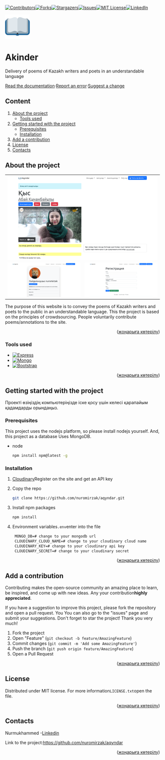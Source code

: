 <div id="top"></div>
<!--
*** Thanks for checking out the Best-README-Template. If you have a suggestion
*** that would make this better, please fork the repo and create a pull request
*** or simply open an issue with the tag "enhancement".
*** Don't forget to give the project a star!
*** Thanks again! Now go create something AMAZING! :D
-->

<!-- https://github.com/othneildrew -->

<!-- PROJECT SHIELDS -->

<!--
*** I'm using markdown "reference style" links for readability.
*** Reference links are enclosed in brackets [ ] instead of parentheses ( ).
*** See the bottom of this document for the declaration of the reference variables
*** for contributors-url, forks-url, etc. This is an optional, concise syntax you may use.
*** https://www.markdownguide.org/basic-syntax/#reference-style-links
-->

[![Contributors][contributors-shield]][contributors-url][![Forks][forks-shield]][forks-url][![Stargazers][stars-shield]][stars-url][![Issues][issues-shield]][issues-url][![MIT License][license-shield]][license-url][![LinkedIn][linkedin-shield]][linkedin-url]

<!-- PROJECT LOGO -->

<a href="https://github.com/nuromirzak/aqyndar">
    <img src="./public/icons/android-chrome-192x192.png" alt="Logo" width="80" height="80">
  </a>

# Akinder

Delivery of poems of Kazakh writers and poets in an understandable language

[Read the documentation](https://github.com/nuromirzak/aqyndar)·[Report an error](https://github.com/nuromirzak/aqyndar/issues)·[Suggest a change](https://github.com/nuromirzak/aqyndar/issues)

<!-- TABLE OF CONTENTS -->

## Content

1.  [About the project](#жоба-туралы)
    -   [Tools used](#қолданылған-құралдар)
2.  [Getting started with the project](#проектке-кірісу)
    -   [Prerequisites](#алғышарттар)
    -   [Installation](#орнату)
3.  [Add a contribution](#үлес-қосу)
4.  [License](#лицензия)
5.  [Contacts](#контакттер)

<!-- ABOUT THE PROJECT -->

## About the project

<table>
  <tr>
    <td valign="top" colspan="2"><img src="./public/images/screenshot_1.png"/></td>
  </tr>
  <tr>
    <td valign="top"><img src="./public/images/screenshot_2.png"/></td>
    <td valign="top"><img src="./public/images/screenshot_3.png"/></td>
  </tr>
</table>

The purpose of this website is to convey the poems of Kazakh writers and poets to the public in an understandable language. This
the project is based on the principles of crowdsourcing. People voluntarily contribute poems/annotations to the site.

<p align="right">(<a href="#top">жоңарыға көтерілу</a>)</p>

### Tools used

-   [![Express][Express.js]][Express-url]
-   [![Mongo][MongoDB]][Mongo-url]
-   [![Bootstrap][Bootstrap.com]][Bootstrap-url]

<p align="right">(<a href="#top">жоңарыға көтерілу</a>)</p>

<!-- GETTING STARTED -->

## Getting started with the project

Проекті өзіңіздің компьютеріңізде іске қосу үшін келесі қарапайым қадамдарды орындаңыз.

### Prerequisites

This project uses the nodejs platform, so please install nodejs yourself. And, this project as a database
Uses MongoDB.

-   node

    ```sh
    npm install npm@latest -g
    ```

### Installation

1.  [Cloudinary](https://cloudinary.com/)Register on the site and get an API key

2.  Copy the repo

    ```sh
    git clone https://github.com/nuromirzak/aqyndar.git
    ```

3.  Install npm packages

    ```sh
    npm install
    ```

4.  Environment variables`.env`enter into the file

    ```dotenv
     MONGO_DB=# change to your mongodb url
     CLOUDINARY_CLOUD_NAME=# change to your cloudinary cloud name
     CLOUDINARY_KEY=# change to your cloudinary api key
     CLOUDINARY_SECRET=# change to your cloudinary secret
    ```

<p align="right">(<a href="#top">жоңарыға көтерілу</a>)</p>

<!-- CONTRIBUTING -->

## Add a contribution

Contributing makes the open-source community an amazing place to learn, be inspired, and come up with new ideas. Any
your contribution**highly appreciated**.

If you have a suggestion to improve this project, please fork the repository and open a pull request. You
You can also go to the "issues" page and submit your suggestions. Don't forget to star the project! Thank you very much!

1.  Fork the project
2.  Open "Feature" (`git checkout -b feature/AmazingFeature`)
3.  Commit changes (`git commit -m 'Add some AmazingFeature'`)
4.  Push the branch (`git push origin feature/AmazingFeature`)
5.  Open a Pull Request

<p align="right">(<a href="#top">жоңарыға көтерілу</a>)</p>

<!-- LICENSE -->

## License

Distributed under MIT license. For more information`LICENSE.txt`open the file.

<p align="right">(<a href="#top">жоңарыға көтерілу</a>)</p>

<!-- CONTACT -->

## Contacts

Nurmukhammed -[Linkedin][linkedin-url]

Link to the project:<https://github.com/nuromirzak/aqyndar>

<p align="right">(<a href="#top">жоңарыға көтерілу</a>)</p>

<!-- MARKDOWN LINKS & IMAGES -->

<!-- https://www.markdownguide.org/basic-syntax/#reference-style-links -->

[contributors-shield]: https://img.shields.io/github/contributors/nuromirzak/aqyndar.svg?style=for-the-badge

[contributors-url]: https://github.com/nuromirzak/aqyndar/graphs/contributors

[forks-shield]: https://img.shields.io/github/forks/nuromirzak/aqyndar.svg?style=for-the-badge

[forks-url]: https://github.com/nuromirzak/aqyndar/network/members

[stars-shield]: https://img.shields.io/github/stars/nuromirzak/aqyndar.svg?style=for-the-badge

[stars-url]: https://github.com/nuromirzak/aqyndar/stargazers

[issues-shield]: https://img.shields.io/github/issues/nuromirzak/aqyndar.svg?style=for-the-badge

[issues-url]: https://github.com/nuromirzak/aqyndar/issues

[license-shield]: https://img.shields.io/github/license/nuromirzak/aqyndar.svg?style=for-the-badge

[license-url]: https://github.com/nuromirzak/aqyndar/blob/master/LICENSE.txt

[linkedin-shield]: https://img.shields.io/badge/-LinkedIn-black.svg?style=for-the-badge&logo=linkedin&colorB=555

[linkedin-url]: https://linkedin.com/in/nurmukhammed

[Express.js]: https://img.shields.io/badge/Express.js-404D59?style=for-the-badge&logoColor=white&logo=express

[Express-url]: https://expressjs.com/

[MongoDB]: https://img.shields.io/badge/MongoDB-4EA94B?style=for-the-badge&logo=mongodb&logoColor=white

[Mongo-url]: https://www.mongodb.com/

[Bootstrap.com]: https://img.shields.io/badge/Bootstrap-563D7C?style=for-the-badge&logo=bootstrap&logoColor=white

[Bootstrap-url]: https://getbootstrap.com
